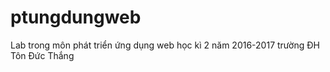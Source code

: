 # ptungdungweb
Lab trong môn phát triển ứng dụng web học kì 2 năm 2016-2017 trường ĐH Tôn Đức Thắng
